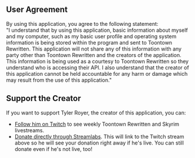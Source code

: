 ## User Agreement   
By using this application, you agree to the following statement:   
"I understand that by using this application, basic information about 
myself and my computer, such as my basic user profile and operating 
system information is being stored within the program and sent to 
Toontown Rewritten.  This application will not share any of this information 
with any party other than Toontown Rewritten and the creators of the 
application.  This information is being used as a courtesy to Toontown 
Rewritten so they understand who is accessing their API.  I also understand that
the creator of this application cannot be held accountable for any harm or damage
which may result from the use of this application."   
   
## Support the Creator   
If you want to support Tyler Royer, the creator of this application, you can:   
* [Follow him on Twitch](https://twitch.tv/hades948) to see weekly Toontown 
Rewritten and Skyrim livestreams.   
* [Donate directly through Streamlabs](https://streamlabs.com/hades948).  This 
will link to the Twitch stream above so he will see your donation right away 
if he's live.  You can still donate even if he's not live, too!